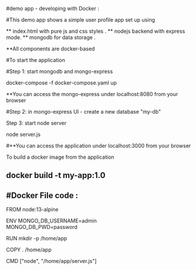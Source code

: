 #demo app - developing with Docker :

#This demo app shows a simple user profile app set up using

   ** index.html with pure js and css styles .
   ** nodejs backend with express mode.
   ** mongodb for data storage .

 **All components are docker-based

#To start the application

#Step 1: start mongodb and mongo-express

 docker-compose -f docker-compose.yaml up

 **You can access the mongo-express under localhost:8080 from your browser

#Step 2: in mongo-express UI - create a new database "my-db"

 Step 3: start node server

 node server.js


#**You can access the application under localhost:3000 from your browser

 To build a docker image from the application

 docker build -t my-app:1.0 
-----------------------------------------------------------------------------------

#Docker File code :
-------------------------------

FROM node:13-alpine

ENV MONGO_DB_USERNAME=admin \
    MONGO_DB_PWD=password

RUN mkdir -p /home/app

COPY . /home/app

CMD ["node", "/home/app/server.js"]

